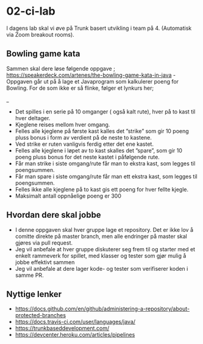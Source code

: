 # 02-ci-lab

I dagens lab skal vi øve på Trunk basert utvikling i team på 4. (Automatisk via Zoom breakout rooms). 

## Bowling game kata

Sammen skal dere løse følgende oppgave ; https://speakerdeck.com/artenes/the-bowling-game-kata-in-java - Oppgaven går ut på å lage et Javaprogram som kalkulerer poeng for Bowling. For de som ikke er så flinke, følger et lynkurs her; 

_
* Det spilles i en serie på 10 omganger ( også kalt rute), hver på to kast til hver deltager. 
* Kjeglene reises mellom hver omgang. 
* Felles alle kjeglene på første kast kalles det ”strike” som gir 10 poeng pluss bonus i form av verdient på de neste to kastene.
* Ved strike er ruten vanligvis ferdig etter det ene kastet. 
* Felles alle kjeglene i løpet av to kast skalles det ”spare”, som gir 10 poeng pluss bonus for det neste kastet i påfølgende rute. 
* Får man strike i siste omgang/rute får man to ekstra kast, som legges til poengsummen. 
* Får man spare i siste omgang/rute får man ett ekstra kast, som legges til poengsummen. 
* Felles ikke alle kjeglene på to kast gis ett poeng for hver fellte kjegle. 
* Maksimalt antall oppnåelige poeng er 300

## Hvordan dere skal jobbe 

* I denne oppgaven skal hver gruppe lage et repository. Det er ikke lov å comitte direkte på master branch, men alle endringer på master skal gjøres via pull request.
* Jeg vil anbefale at hver gruppe diskuterer seg frem til og starter med et enkelt rammeverk for spillet, med klasser og tester som gjør mulig å jobbe effektivt sammen
* Jeg vil anbefale at dere lager kode- og tester som verifiserer koden i samme PR.

## Nyttige lenker 

* https://docs.github.com/en/github/administering-a-repository/about-protected-branches
* https://docs.travis-ci.com/user/languages/java/
* https://trunkbaseddevelopment.com/
* https://devcenter.heroku.com/articles/pipelines
